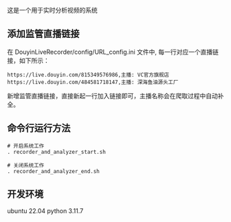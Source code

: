这是一个用于实时分析视频的系统

## 添加监管直播链接
在 DouyinLiveRecorder/config/URL_config.ini 文件中, 每一行对应一个直播链接，如下所示：
```
https://live.douyin.com/815349576986,主播: VC官方旗舰店
https://live.douyin.com/484581718147,主播: 深海鱼油源头工厂

```
新增监管直播链接，直接新起一行加入链接即可，主播名称会在爬取过程中自动补全。

## 命令行运行方法
```
# 开启系统工作
. recorder_and_analyzer_start.sh

# 关闭系统工作
. recorder_and_analyzer_end.sh
```

## 开发环境
ubuntu 22.04
python 3.11.7